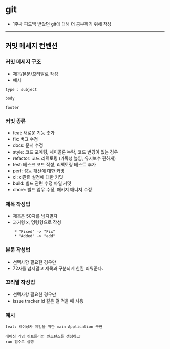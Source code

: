 # git 
- 1주차 피드백 받았던 git에 대해 더 공부하기 위해 작성 
---
## 커밋 메세지 컨벤션

### 커밋 메세지 구조

- 제목/본문/꼬리말로 작성
- 예시
```
type : subject

body

footer
``` 

### 커밋 종류
* feat: 새로운 기능 춫가
* fix: 버그 수정
* docs: 문서 수정
* style: 코드 포메팅, 세미콜론 누락, 코드 변경이 없는 경우
* refactor: 코드 리펙토링 (가독성 높임, 유지보수 편하게)
* test: 테스크 코드 작성, 리펙토링 테스트 추가
* perf: 성능 개선에 대한 커밋
* ci: ci관련 설정에 대한 커밋
* build: 빌드 관련 수정 파일 커밋
* chore: 빌드 업무 수정, 패키지 매니저 수정

### 제목 작성법
- 제목은 50자를 넘지말자
- 과거형 x, 명령형으로 작성
```
	* "Fixed" -> "Fix"
	* "Added" -> "add"
```

### 본문 작성법
- 선택사항 필요한 경우만
- 72자를 넘지말고 제목과 구분되게 한칸 띄워준다.

### 꼬리말 작성법
- 선택사항 필요한 경우만
- issue tracker id 같은 걸 적을 때 사용

### 예시
```
feat: 레이싱카 게임을 위한 main Application 구현

레이싱 게임 컨트롤러의 인스턴스를 생성하고
run 함수로 실행
```